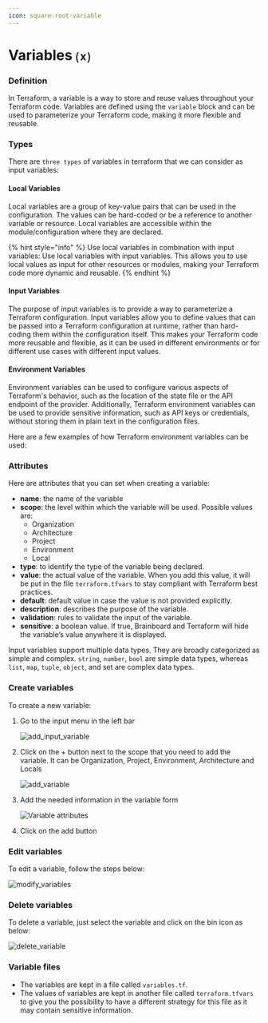 ```yaml
---
icon: square-root-variable
---
```


# Variables ⒳

### Definition

In Terraform, a variable is a way to store and reuse values throughout your Terraform code. Variables are defined using the `variable` block and can be used to parameterize your Terraform code, making it more flexible and reusable.

### Types

There are `three types` of variables in terraform that we can consider as input variables:

#### Local Variables

Local variables are a group of key-value pairs that can be used in the configuration. The values can be hard-coded or be a reference to another variable or resource. Local variables are accessible within the module/configuration where they are declared.

{% hint style="info" %}
Use local variables in combination with input variables: Use local variables with input variables. This allows you to use local values as input for other resources or modules, making your Terraform code more dynamic and reusable.
{% endhint %}

#### Input Variables

The purpose of input variables is to provide a way to parameterize a Terraform configuration. Input variables allow you to define values that can be passed into a Terraform configuration at runtime, rather than hard-coding them within the configuration itself. This makes your Terraform code more reusable and flexible, as it can be used in different environments or for different use cases with different input values.

#### Environment Variables

Environment variables can be used to configure various aspects of Terraform's behavior, such as the location of the state file or the API endpoint of the provider. Additionally, Terraform environment variables can be used to provide sensitive information, such as API keys or credentials, without storing them in plain text in the configuration files.

Here are a few examples of how Terraform environment variables can be used:

### Attributes

Here are attributes that you can set when creating a variable:

* **name**: the name of the variable
* **scope**: the level within which the variable will be used. Possible values are:
  * Organization
  * Architecture
  * Project
  * Environment
  * Local
* **type**: to identify the type of the variable being declared.
* **value**: the actual value of the variable. When you add this value, it will be put in the file `terraform.tfvars` to stay compliant with Terraform best practices.
* **default**: default value in case the value is not provided explicitly.
* **description**: describes the purpose of the variable.
* **validation**: rules to validate the input of the variable.
* **sensitive**: a boolean value. If true, Brainboard and Terraform will hide the variable’s value anywhere it is displayed.

Input variables support multiple data types. They are broadly categorized as simple and complex. `string`, `number`, `bool` are simple data types, whereas `list`, `map`, `tuple`, `object`, and set are complex data types.

### Create variables

To create a new variable:

1.  Go to the input menu in the left bar

    ![add\_input\_variable](../.gitbook/assets/add\_input\_variable.png)
2.  Click on the + button next to the scope that you need to add the variable. It can be Organization, Project, Environment, Architecture and Locals

    ![add\_variable](../.gitbook/assets/add\_variable.png)
3.  Add the needed information in the variable form

    ![Variable attributes](../.gitbook/assets/variables\_attributes.png)
4. Click on the add button

### Edit variables

To edit a variable, follow the steps below:

![modify\_variables](../.gitbook/assets/modify\_variables.png)

### Delete variables

To delete a variable, just select the variable and click on the bin icon as below:

![delete\_variable](../.gitbook/assets/delete\_variable.png)

### Variable files

* The variables are kept in a file called `variables.tf`.
* The values of variables are kept in another file called `terraform.tfvars` to give you the possibility to have a different strategy for this file as it may contain sensitive information.
